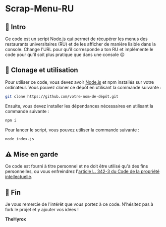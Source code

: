 # Scrap-Menu-RU
## 🚀 Intro 
Ce code est un script Node.js qui permet de récupérer les menus des restaurants universitaires (RU) et de les afficher de manière lisible dans la console. Change l'URL pour qu'il corresponde a ton RU et implémente le code pour qu'il soit plus pratique que dans une console 😉

## 🔁 Clonage et utilisation 
Pour utiliser ce code, vous devez avoir [Node.js](https://nodejs.org/en/download/package-manager) et npm installés sur votre ordinateur. Vous pouvez cloner ce dépôt en utilisant la commande suivante :

```bash
git clone https://github.com/votre-nom-de-dépôt.git
```

Ensuite, vous devez installer les dépendances nécessaires en utilisant la commande suivante :

```bash
npm i
```

Pour lancer le script, vous pouvez utiliser la commande suivante :

```bash
node index.js
```

## ⚠️ **Mise en garde** 

Ce code est fourni à titre personnel et ne doit être utilisé qu'à des fins personnelles, ou vous enfreindrez l'[article L. 342-3 du Code de la propriété intellectuelle](https://www.legifrance.gouv.fr/codes/article_lc/LEGIARTI000033219347/2016-10-09#:~:text=La%20conservation%20et%20la%20communication,%C2%B0%20ci%2Ddessus%20est%20nulle.).

## 🙏 Fin 

Je vous remercie de l'intérêt que vous portez à ce code. N'hésitez pas à fork le projet et y ajouter vos idées ! 

**TheHyrox**

